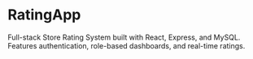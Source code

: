 # RatingApp
Full-stack Store Rating System built with React, Express, and MySQL. Features authentication, role-based dashboards, and real-time ratings.
